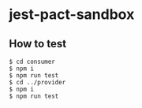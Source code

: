 # jest-pact-sandbox

## How to test

```
$ cd consumer
$ npm i
$ npm run test
$ cd ../provider
$ npm i
$ npm run test
```
